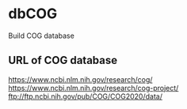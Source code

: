 # dbCOG
Build COG database
## URL of COG database
https://www.ncbi.nlm.nih.gov/research/cog/
https://www.ncbi.nlm.nih.gov/research/cog-project/
ftp://ftp.ncbi.nih.gov/pub/COG/COG2020/data/
